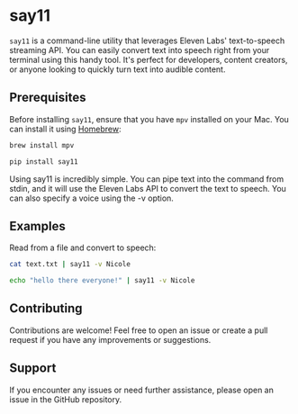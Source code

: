# say11

`say11` is a command-line utility that leverages Eleven Labs' text-to-speech streaming API. You can easily convert text into speech right from your terminal using this handy tool. It's perfect for developers, content creators, or anyone looking to quickly turn text into audible content.

## Prerequisites

Before installing `say11`, ensure that you have `mpv` installed on your Mac. You can install it using [Homebrew](https://brew.sh/):

```sh
brew install mpv
```

```sh
pip install say11
```

Using say11 is incredibly simple. You can pipe text into the command from stdin, and it will use the Eleven Labs API to convert the text to speech. You can also specify a voice using the -v option.

## Examples

Read from a file and convert to speech:

```sh
cat text.txt | say11 -v Nicole 
```

```sh
echo "hello there everyone!" | say11 -v Nicole 
```

## Contributing

Contributions are welcome! Feel free to open an issue or create a pull request if you have any improvements or suggestions.

## Support
If you encounter any issues or need further assistance, please open an issue in the GitHub repository.